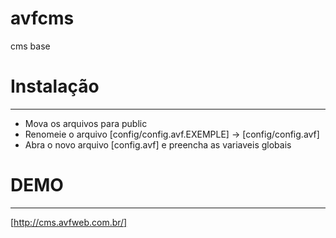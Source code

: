 # avfcms 
cms base

# Instalação
------------
- Mova os arquivos para public
- Renomeie o arquivo [config/config.avf.EXEMPLE] -> [config/config.avf]
- Abra o novo arquivo [config.avf] e preencha as variaveis globais

# DEMO
------------
[http://cms.avfweb.com.br/] 